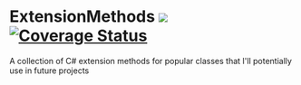 # ExtensionMethods ![](https://travis-ci.org/OliverMBathurst/ExtensionMethods.svg?branch=master) [![Coverage Status](https://coveralls.io/repos/github/OliverMBathurst/ExtensionMethods/badge.svg)](https://coveralls.io/github/OliverMBathurst/ExtensionMethods?branch=master)
A collection of C# extension methods for popular classes that I'll potentially use in future projects
